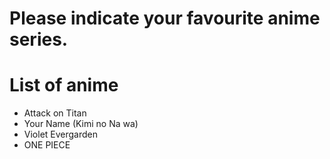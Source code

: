 # Please indicate your favourite anime series.

# List of anime
- Attack on Titan
- Your Name (Kimi no Na wa)
- Violet Evergarden
- ONE PIECE
